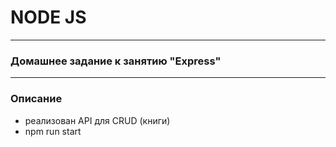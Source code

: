 # NODE JS
***
### Домашнее задание к занятию "Express"
***
### Описание
 * реализован API для CRUD (книги)
 * npm run start
 